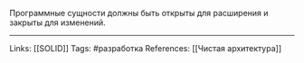 Программные сущности должны быть открыты для расширения и закрыты для изменений. 
___
Links: [[SOLID]]
Tags: #разработка 
References: [[Чистая архитектура]]